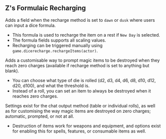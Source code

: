 ## Z's Formulaic Recharging

Adds a field when the recharge method is set to `dawn` or `dusk` where users can input a dice formula.
- This formula is used to recharge the item on a rest if `New Day` is selected.
- The formula fields supports all scaling values.
- Recharging can be triggered manually using `game.dicerecharge.rechargeItems(actor)`.

Adds a customisable way to prompt magic items to be destroyed when they reach zero charges (available if recharge method is set to anything but blank).
- You can choose what type of die is rolled (d2, d3, d4, d6, d8, d10, d12, d20, d100), and what the threshold is.
- Instead of a roll, you can set an item to always be destroyed when it reaches zero charges.

Settings exist for the chat output method (table or individual rolls), as well as for customising the way magic items are destroyed on zero charges; automatic, prompted, or not at all.
- Destruction of items work for weapons and equipment, and options exist for enabling this for spells, features, or consumable items as well.
